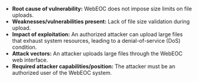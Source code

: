 - **Root cause of vulnerability:** WebEOC does not impose size limits on file uploads.
- **Weaknesses/vulnerabilities present:** Lack of file size validation during upload.
- **Impact of exploitation:** An authorized attacker can upload large files that exhaust system resources, leading to a denial-of-service (DoS) condition.
- **Attack vectors:** An attacker uploads large files through the WebEOC web interface.
- **Required attacker capabilities/position:** The attacker must be an authorized user of the WebEOC system.